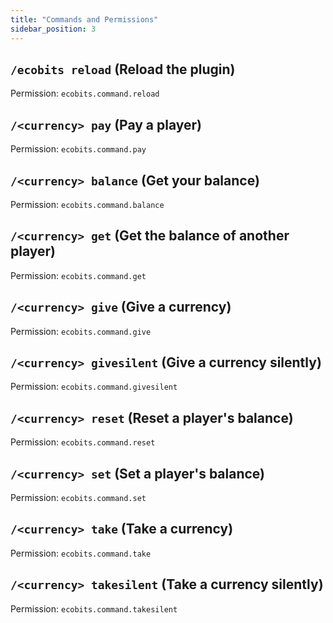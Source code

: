 ```yaml
---
title: "Commands and Permissions"
sidebar_position: 3
---
```


## `/ecobits reload` (Reload the plugin)

Permission: `ecobits.command.reload`

## `/<currency> pay` (Pay a player)

Permission: `ecobits.command.pay`

## `/<currency> balance` (Get your balance)

Permission: `ecobits.command.balance`

## `/<currency> get` (Get the balance of another player)

Permission: `ecobits.command.get`

## `/<currency> give` (Give a currency)

Permission: `ecobits.command.give`

## `/<currency> givesilent` (Give a currency silently)

Permission: `ecobits.command.givesilent`
     
## `/<currency> reset` (Reset a player's balance)

Permission: `ecobits.command.reset`
     
## `/<currency> set` (Set a player's balance)

Permission: `ecobits.command.set`

## `/<currency> take` (Take a currency)

Permission: `ecobits.command.take`

## `/<currency> takesilent` (Take a currency silently)

Permission: `ecobits.command.takesilent`
 
